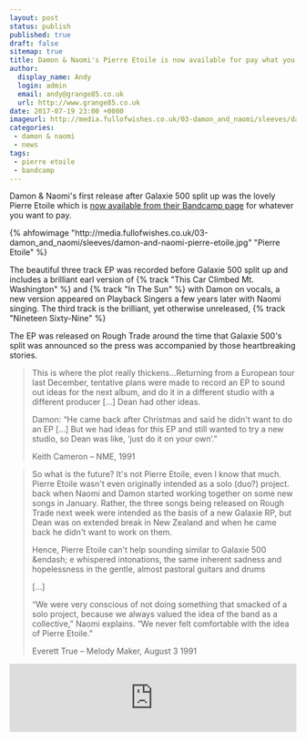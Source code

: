 ```yaml
---
layout: post
status: publish
published: true
draft: false
sitemap: true
title: Damon & Naomi's Pierre Etoile is now available for pay what you want on Bandcamp
author:
  display_name: Andy
  login: admin
  email: andy@grange85.co.uk
  url: http://www.grange85.co.uk
date: 2017-07-19 23:00 +0000
imageurl: http://media.fullofwishes.co.uk/03-damon_and_naomi/sleeves/damon-and-naomi-pierre-etoile.jpg
categories:
 - damon & naomi
 - news
tags:
 - pierre etoile
 - bandcamp
---
```

<p class="lead">Damon &amp; Naomi's first release after Galaxie 500 split up was the lovely Pierre Etoile which is <a href="https://damonandnaomi.bandcamp.com/album/pierre-etoile-ep">now available from their Bandcamp page</a> for whatever you want to pay.</p>
{% ahfowimage "http://media.fullofwishes.co.uk/03-damon_and_naomi/sleeves/damon-and-naomi-pierre-etoile.jpg" "Pierre Etoile" %}
<p>The beautiful three track EP was recorded before Galaxie 500 split up and includes a brilliant earl version of {% track "This Car Climbed Mt. Washington" %} and {% track "In The Sun" %} with Damon on vocals, a new version appeared on Playback Singers a few years later with Naomi singing. The third track is the brilliant, yet otherwise unreleased, {% track "Nineteen Sixty-Nine" %}</p>
<p>The EP was released on Rough Trade around the time that Galaxie 500's split was announced so the press was accompanied by those heartbreaking stories.</p>

<blockquote><p>This is where the plot really thickens&hellip;Returning from a European tour last December, tentative plans were made to record an EP to sound out ideas for the next album, and do it in a different studio with a different producer [&hellip;] Dean had other ideas.</p>
<p>Damon: &ldquo;He came back after Christmas and said he didn't want to do an EP [&hellip;] But we had ideas for this EP and still wanted to try a new studio, so Dean was like, &lsquo;just do it on your own&rsquo;.&rdquo;</p>
<footer>Keith Cameron &ndash; NME, 1991</footer>
</blockquote>

<blockquote><p>So what is the future? It&apos;s not Pierre Etoile, even I know that much. Pierre Etoile wasn&apos;t even originally intended as a solo (duo?) project. back when Naomi and Damon started working together on some new songs in January. Rather, the three songs being released on Rough Trade next week were intended as the basis of a new Galaxie RP, but Dean was on extended break in New Zealand and when he came back he didn&apos;t want to work on them.</p>
<p>Hence, Pierre Etoile can&apos;t help sounding similar to Galaxie 500 &endash; e whispered intonations, the same inherent sadness and hopelessness in the gentle, almost pastoral guitars and drums</p>
<p>[&hellip;]</p>
<p>&ldquo;We were very conscious of not doing something that smacked of a solo project, because we always valued the idea of the band as a collective,&rdquo; Naomi explains. &ldquo;We never felt comfortable with the idea of Pierre Etoile.&rdquo;</p>
<footer>Everett True &ndash; Melody Maker, August 3 1991</footer>
</blockquote>

<iframe style="border: 0; width: 100%; height: 120px;" src="https://bandcamp.com/EmbeddedPlayer/album=1715169692/size=large/bgcol=ffffff/linkcol=0687f5/tracklist=false/artwork=small/transparent=true/" seamless><a href="http://damonandnaomi.bandcamp.com/album/pierre-etoile-ep">Pierre Etoile EP by Damon &amp; Naomi</a></iframe>